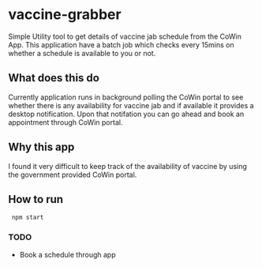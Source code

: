 # vaccine-grabber
Simple Utility tool to get details of vaccine jab schedule from the CoWin App. This application have a batch job which checks every 15mins on whether a schedule is available to you or not. 

## What does this do
Currently application runs in background polling the CoWin portal to see whether there is any availability for vaccine jab and if available it provides a desktop notification. Upon that notifation you can go ahead and book an appointment through CoWin portal.

## Why this app
I found it very difficult to keep track of the availability of vaccine by using the government provided CoWin portal.

## How to run

  ```shell
   npm start
   ```
### TODO

* Book a schedule through app